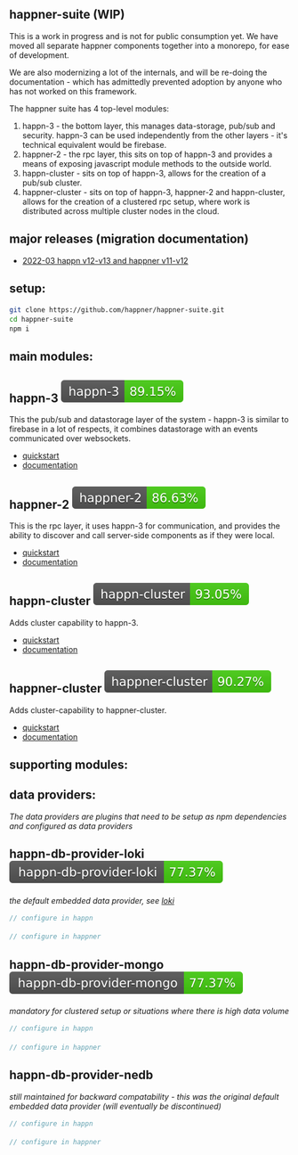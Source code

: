 happner-suite (WIP)
-------------------
This is a work in progress and is not for public consumption yet. We have moved all separate happner components together into a monorepo, for ease of development.

We are also modernizing a lot of the internals, and will be re-doing the documentation - which has admittedly prevented adoption by anyone who has not worked on this framework.

The happner suite has 4 top-level modules:

1. happn-3 - the bottom layer, this manages data-storage, pub/sub and security. happn-3 can be used independently from the other layers - it's technical equivalent would be firebase.
2. happner-2 - the rpc layer, this sits on top of happn-3 and provides a means of exposing javascript module methods to the outside world.
3. happn-cluster - sits on top of happn-3, allows for the creation of a pub/sub cluster.
4. happner-cluster - sits on top of happn-3, happner-2 and happn-cluster, allows for the creation of a clustered rpc setup, where work is distributed across multiple cluster nodes in the cloud.

major releases (migration documentation)
-----------------------------------------------------------------
- [2022-03 happn v12-v13 and happner v11-v12](https://github.com/happner/happner-suite/tree/master/documentation/migration/major-release-2022-03.md)

setup:
-----

```bash
git clone https://github.com/happner/happner-suite.git
cd happner-suite
npm i
```

main modules:
-------------

happn-3 ![coverage](https://github.com/happner/happner-suite/blob/platform-coverage/master/latest/happn-3.badge.svg?raw=true)
-------
This the pub/sub and datastorage layer of the system - happn-3 is similar to firebase in a lot of respects, it combines datastorage with an events communicated over websockets.

- [quickstart]()
- [documentation](https://github.com/happner/happner-suite/blob/master/packages/happn-3/README.md)

happner-2 ![coverage](https://github.com/happner/happner-suite/blob/platform-coverage/master/latest/happner-2.badge.svg?raw=true)
---------
This is the rpc layer, it uses happn-3 for communication, and provides the ability to discover and call server-side components as if they were local.

- [quickstart]()
- [documentation](https://github.com/happner/happner-suite/blob/master/packages/happner-2/readme.md)

happn-cluster ![coverage](https://github.com/happner/happner-suite/blob/platform-coverage/master/latest/happn-cluster.badge.svg?raw=true)
-------------
Adds cluster capability to happn-3.

- [quickstart]()
- [documentation](https://github.com/happner/happner-suite/blob/master/packages/happn-cluster/README.md)

happner-cluster ![coverage](https://github.com/happner/happner-suite/blob/platform-coverage/master/latest/happner-cluster.badge.svg?raw=true)
---------------
Adds cluster-capability to happner-cluster.

- [quickstart]()
- [documentation](https://github.com/happner/happner-suite/blob/master/packages/happner-cluster/README.md)

supporting modules:
--------------------

data providers:
---------------
*The data providers are plugins that need to be setup as npm dependencies and configured as data providers*

happn-db-provider-loki ![coverage](https://github.com/happner/happner-suite/blob/platform-coverage/master/latest/happn-db-provider-loki.badge.svg?raw=true)
----------------------
*the default embedded data provider, see [loki](https://github.com/techfort/LokiJS)*

```javascript
// configure in happn

// configure in happner

```

happn-db-provider-mongo ![coverage](https://github.com/happner/happner-suite/blob/platform-coverage/master/latest/happn-db-provider-mongo.badge.svg?raw=true)
----------------------
*mandatory for clustered setup or situations where there is high data volume*

```javascript
// configure in happn

// configure in happner

```

happn-db-provider-nedb
----------------------
*still maintained for backward compatability - this was the original default embedded data provider (will eventually be discontinued)*

```javascript
// configure in happn

// configure in happner

```
